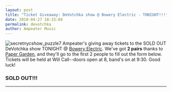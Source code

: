 ```yaml
---
layout: post
title: "Ticket Giveaway: DeVotchka show @ Bowery Electric - TONIGHT!!!"
date: 2010-04-27 18:33:04
permalink: devotchka
author: Ampeater Music
---
```

![](http://ampeatermusic.com/wp-content/uploads/2010/04/secretnycshow_puzzle7-1024x662.jpg "secretnycshow_puzzle7") Ampeater's giving away tickets to the SOLD OUT DeVotchka show TONIGHT @ [Bowery Electric](http://www.theboweryelectric.com/). We've got **2 pairs** thanks to [Paper Garden](http://www.papergardenrecords.com), and they'll go to the first 2 people to fill out the form below. Tickets will be held at Will Call--doors open at 8, band's on at 9:30. Good luck!

<!-- more -->

### SOLD OUT!!!

---

